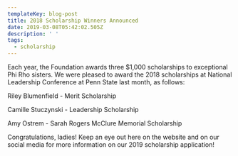 ```yaml
---
templateKey: blog-post
title: 2018 Scholarship Winners Announced
date: 2019-03-08T05:42:02.505Z
description: ' '
tags:
  - scholarship
---
```

Each year, the Foundation awards three $1,000 scholarships to exceptional Phi Rho sisters. We were pleased to award the 2018 scholarships at National Leadership Conference at Penn State last month, as follows:

Riley Blumenfield - Merit Scholarship

Camille Stuczynski - Leadership Scholarship

Amy Ostrem - Sarah Rogers McClure Memorial Scholarship

Congratulations, ladies! Keep an eye out here on the website and on our social media for more information on our 2019 scholarship application!
